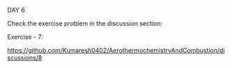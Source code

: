 DAY 6

Check the exercise problem in the discussion section:

Exercise - 7:

https://github.com/Kumaresh0402/AerothermochemistryAndCombustion/discussions/8
